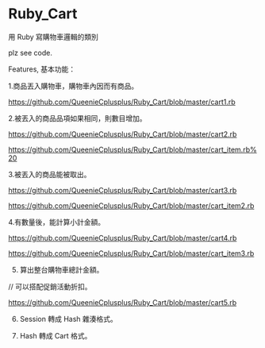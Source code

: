 # Ruby_Cart
用 Ruby 寫購物車邏輯的類別

plz see code.

Features, 基本功能：

1.商品丟入購物車，購物車內因而有商品。

  https://github.com/QueenieCplusplus/Ruby_Cart/blob/master/cart1.rb

2.被丟入的商品品項如果相同，則數目增加。

https://github.com/QueenieCplusplus/Ruby_Cart/blob/master/cart2.rb

https://github.com/QueenieCplusplus/Ruby_Cart/blob/master/cart_item.rb%20

3.被丟入的商品能被取出。

https://github.com/QueenieCplusplus/Ruby_Cart/blob/master/cart3.rb

https://github.com/QueenieCplusplus/Ruby_Cart/blob/master/cart_item2.rb

4.有數量後，能計算小計金額。 

https://github.com/QueenieCplusplus/Ruby_Cart/blob/master/cart4.rb

https://github.com/QueenieCplusplus/Ruby_Cart/blob/master/cart_item3.rb

5. 算出整台購物車總計金額。

// 可以搭配促銷活動折扣。

https://github.com/QueenieCplusplus/Ruby_Cart/blob/master/cart5.rb

6. Session 轉成 Hash 雜湊格式。

7. Hash 轉成 Cart 格式。



